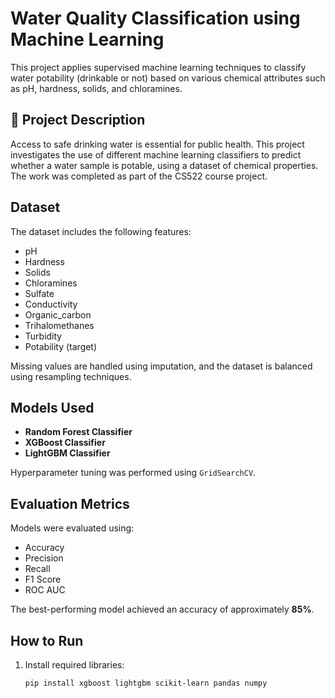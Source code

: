 #  Water Quality Classification using Machine Learning

This project applies supervised machine learning techniques to classify water potability (drinkable or not) based on various chemical attributes such as pH, hardness, solids, and chloramines.

## 📂 Project Description

Access to safe drinking water is essential for public health. This project investigates the use of different machine learning classifiers to predict whether a water sample is potable, using a dataset of chemical properties. The work was completed as part of the CS522 course project.

##  Dataset

The dataset includes the following features:

- pH
- Hardness
- Solids
- Chloramines
- Sulfate
- Conductivity
- Organic_carbon
- Trihalomethanes
- Turbidity
- Potability (target)

Missing values are handled using imputation, and the dataset is balanced using resampling techniques.

##  Models Used

- **Random Forest Classifier**
- **XGBoost Classifier**
- **LightGBM Classifier**

Hyperparameter tuning was performed using `GridSearchCV`.

##  Evaluation Metrics

Models were evaluated using:

- Accuracy
- Precision
- Recall
- F1 Score
- ROC AUC

The best-performing model achieved an accuracy of approximately **85%**.

##  How to Run

1. Install required libraries:
   ```bash
   pip install xgboost lightgbm scikit-learn pandas numpy

